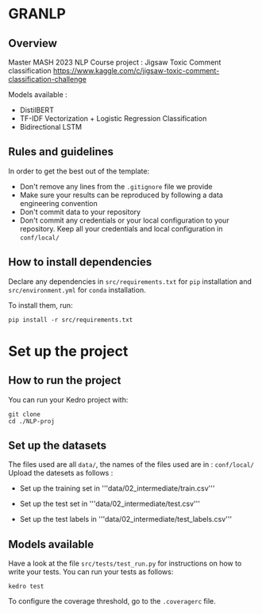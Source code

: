 # GRANLP

## Overview
Master MASH 2023 
NLP Course project : Jigsaw Toxic Comment classification https://www.kaggle.com/c/jigsaw-toxic-comment-classification-challenge

Models available :
  * DistilBERT
  * TF-IDF Vectorization + Logistic Regression Classification
  * Bidirectional LSTM


## Rules and guidelines

In order to get the best out of the template:

* Don't remove any lines from the `.gitignore` file we provide
* Make sure your results can be reproduced by following a data engineering convention
* Don't commit data to your repository
* Don't commit any credentials or your local configuration to your repository. Keep all your credentials and local configuration in `conf/local/`

## How to install dependencies

Declare any dependencies in `src/requirements.txt` for `pip` installation and `src/environment.yml` for `conda` installation.

To install them, run:

```
pip install -r src/requirements.txt
```
# Set up the project
## How to run the project

You can run your Kedro project with:

```
git clone 
cd ./NLP-proj
```
## Set up the datasets
The files used are all ```data/```, the names of the files used are in : `conf/local/`
Upload the datesets as follows :

 * Set up the training set in '''data/02_intermediate/train.csv'''
 
 * Set up the test set in '''data/02_intermediate/test.csv'''
 
 * Set up the test labels in '''data/02_intermediate/test_labels.csv'''


## Models available

Have a look at the file `src/tests/test_run.py` for instructions on how to write your tests. You can run your tests as follows:

```
kedro test
```

To configure the coverage threshold, go to the `.coveragerc` file.




